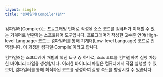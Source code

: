 ```yaml
---
layout: single
title: "컴파일러(Compiler)란?"
---
```


컴파일러(Compiler)는 프로그래밍 언어로 작성된 소스 코드를 컴퓨터가 이해할 수 있는 기계어로 변환하는 소프트웨어 도구입니다.
프로그래머가 작성한 고수준 언어(High-level Language) 코드는 컴파일러를 통해 기계어(Low-level Language) 코드로 번역됩니다. 이 과정을 컴파일(Compile)이라고 합니다.

컴파일러는 소프트웨어 개발의 핵심 도구 중 하나로, 소스 코드를 컴파일하여 실행 가능한 바이너리 파일을 생성합니다. 이러한 바이너리 파일은 컴퓨터에서 직접 실행할 수 있으며, 컴파일러를 통해 최적화된 코드를 생성하여 실행 속도를 향상시킬 수 있습니다.
